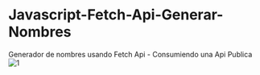 # Javascript-Fetch-Api-Generar-Nombres
 Generador de nombres usando Fetch Api - Consumiendo una Api Publica
![1](https://user-images.githubusercontent.com/44179214/77240580-af265900-6bb5-11ea-94cf-787650d9e4d6.PNG)
